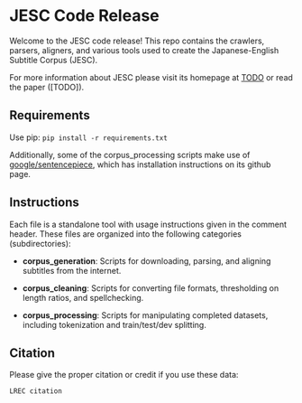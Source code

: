 

# JESC Code Release

Welcome to the JESC code release! This repo contains the crawlers, parsers, aligners, and various tools used to create the Japanese-English Subtitle Corpus (JESC). 

For more information about JESC please visit its homepage at [TODO]() or read the paper ([TODO]). 


## Requirements
Use pip: `pip install -r requirements.txt`

Additionally, some of the corpus_processing scripts make use of [google/sentencepiece](https://github.com/google/sentencepiece), which has installation instructions on its github page. 


## Instructions

Each file is a standalone tool with usage instructions given in the comment header. These files are organized into the following categories (subdirectories):

* **corpus_generation**: Scripts for downloading, parsing, and aligning subtitles from the internet.

* **corpus_cleaning**: Scripts for converting file formats, thresholding on length ratios, and spellchecking.

* **corpus_processing**: Scripts for manipulating completed datasets, including tokenization and train/test/dev splitting.

## Citation

Please give the proper citation or credit if you use these data:

```
LREC citation
```
